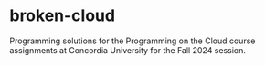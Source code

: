 # broken-cloud
Programming solutions for the Programming on the Cloud course assignments at Concordia University for the Fall 2024 session.
